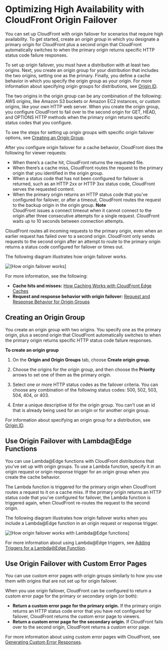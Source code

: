 # Optimizing High Availability with CloudFront Origin Failover<a name="high_availability_origin_failover"></a>

You can set up CloudFront with origin failover for scenarios that require high availability\. To get started, create an *origin group* in which you designate a primary origin for CloudFront plus a second origin that CloudFront automatically switches to when the primary origin returns specific HTTP status code failure responses\.

To set up origin failover, you must have a distribution with at least two origins\. Next, you create an origin group for your distribution that includes the two origins, setting one as the primary\. Finally, you define a cache behavior in which you specify the origin group as your origin\. For more information about specifying origin groups for distributions, see [Origin ID](distribution-web-values-specify.md#DownloadDistValuesId)\.

The two origins in the origin group can be any combination of the following: AWS origins, like Amazon S3 buckets or Amazon EC2 instances, or custom origins, like your own HTTP web server\. When you create the origin group, you configure CloudFront to fail over to the second origin for GET, HEAD, and OPTIONS HTTP methods when the primary origin returns specific status codes that you configure\. 

To see the steps for setting up origin groups with specific origin failover options, see [Creating an Origin Group](#concept_origin_groups.creating)\.

After you configure origin failover for a cache behavior, CloudFront does the following for viewer requests:
+ When there’s a cache hit, CloudFront returns the requested file\.
+ When there’s a cache miss, CloudFront routes the request to the primary origin that you identified in the origin group\.
+ When a status code that has not been configured for failover is returned, such as an HTTP 2xx or HTTP 3xx status code, CloudFront serves the requested content\.
+ When the primary origin returns an HTTP status code that you’ve configured for failover, or after a timeout, CloudFront routes the request to the backup origin in the origin group\.
**Note**  
CloudFront issues a connect timeout when it cannot connect to the origin after three consecutive attempts for a single request\. CloudFront waits up to 10 seconds between connection attempts\.

CloudFront routes all incoming requests to the primary origin, even when an earlier request has failed over to a second origin\. CloudFront only sends requests to the second origin after an attempt to route to the primary origin returns a status code configured for failover or times out\.

The following diagram illustrates how origin failover works\.

![\[How origin failover works\]](http://docs.aws.amazon.com/AmazonCloudFront/latest/DeveloperGuide/)

For more information, see the following:
+ **Cache hits and misses:** [How Caching Works with CloudFront Edge Caches](cache-hit-ratio-explained.md)
+ **Request and response behavior with origin failover:** [Request and Response Behavior for Origin Groups](RequestAndResponseBehaviorOriginGroups.md)

## Creating an Origin Group<a name="concept_origin_groups.creating"></a>

You create an origin group with two origins\. You specify one as the primary origin, plus a second origin that CloudFront automatically switches to when the primary origin returns specific HTTP status code failure responses\. <a name="create-origin-groups-procedure"></a>

**To create an origin group**

1. On the **Origin and Origin Groups** tab, choose **Create origin group**\.

1. Choose the origins for the origin group, and then choose the **Priority** arrows to set one of them as the primary origin\.

1. Select one or more HTTP status codes as the failover criteria\. You can choose any combination of the following status codes: 500, 502, 503, 504, 404, or 403\.

1. Enter a unique descriptive id for the origin group\. You can't use an id that is already being used for an origin or for another origin group\.

For information about specifying an origin group for a distribution, see [Origin ID](distribution-web-values-specify.md#DownloadDistValuesId)\.

## Use Origin Failover with Lambda@Edge Functions<a name="concept_origin_groups.lambda"></a>

You can use Lambda@Edge functions with CloudFront distributions that you’ve set up with origin groups\. To use a Lambda function, specify it in an origin request or origin response trigger for an origin group when you create the cache behavior\.

The Lambda function is triggered for the primary origin when CloudFront routes a request to it on a cache miss\. If the primary origin returns an HTTP status code that you’ve configured for failover, the Lambda function is triggered again, when CloudFront re\-routes the request to the second origin\.

The following diagram illustrates how origin failover works when you include a Lambda@Edge function in an origin request or response trigger\.

![\[How origin failover works with Lambda@Edge functions\]](http://docs.aws.amazon.com/AmazonCloudFront/latest/DeveloperGuide/)

For more information about using Lambda@Edge triggers, see [Adding Triggers for a Lambda@Edge Function](lambda-edge-add-triggers.md)\.

## Use Origin Failover with Custom Error Pages<a name="concept_origin_groups.custom-error"></a>

You can use custom error pages with origin groups similarly to how you use them with origins that are not set up for origin failover\. 

When you use origin failover, CloudFront can be configured to return a custom error page for the primary or secondary origin \(or both\):
+ **Return a custom error page for the primary origin\.** If the primary origin returns an HTTP status code error that you have not configured for failover, CloudFront returns the custom error page to viewers\.
+ **Return a custom error page for the secondary origin\.** If CloudFront fails over to the second origin, CloudFront returns a custom error page\.

For more information about using custom error pages with CloudFront, see [Generating Custom Error Responses](GeneratingCustomErrorResponses.md)\.